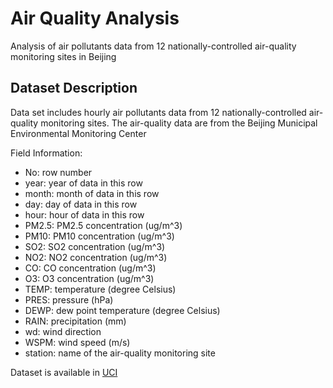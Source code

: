 # Air Quality Analysis

Analysis of air pollutants data from 12 nationally-controlled air-quality monitoring sites in Beijing

## Dataset Description

Data set includes hourly air pollutants data from 12 nationally-controlled air-quality monitoring sites. The air-quality data are from the Beijing Municipal Environmental Monitoring Center

Field Information:

* No: row number
* year: year of data in this row
* month: month of data in this row
* day: day of data in this row
* hour: hour of data in this row
* PM2.5: PM2.5 concentration (ug/m^3)
* PM10: PM10 concentration (ug/m^3)
* SO2: SO2 concentration (ug/m^3)
* NO2: NO2 concentration (ug/m^3)
* CO: CO concentration (ug/m^3)
* O3: O3 concentration (ug/m^3)
* TEMP: temperature (degree Celsius)
* PRES: pressure (hPa)
* DEWP: dew point temperature (degree Celsius)
* RAIN: precipitation (mm)
* wd: wind direction
* WSPM: wind speed (m/s)
* station: name of the air-quality monitoring site

Dataset is available in [UCI](https://archive.ics.uci.edu/ml/datasets/Beijing+Multi-Site+Air-Quality+Data)

